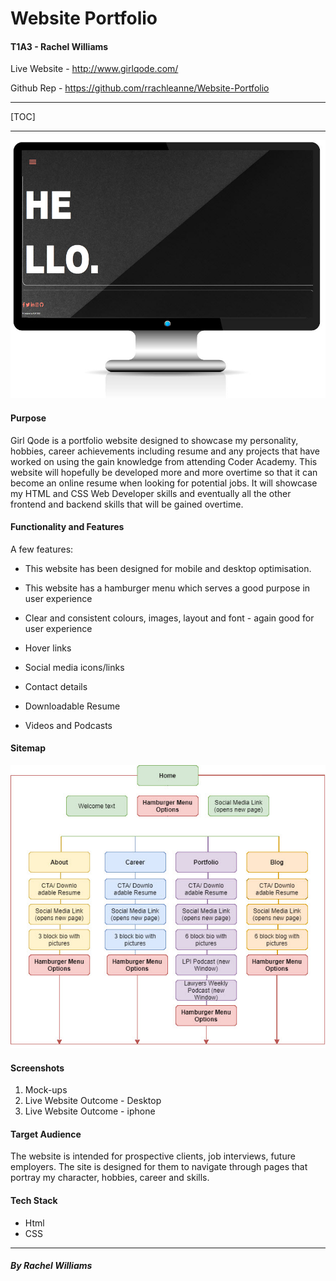 # Website Portfolio

#### T1A3 - Rachel Williams

Live Website - http://www.girlqode.com/

Github Rep - https://github.com/rrachleanne/Website-Portfolio

------



[TOC]

------

![](https://github.com/rrachleanne/Website-Portfolio/blob/master/docs/computer.jpg?raw=true)



#### Purpose

Girl Qode is a portfolio website designed to showcase my personality, hobbies, career achievements including resume and any projects that have worked on using the gain knowledge from attending Coder Academy. This website will hopefully be developed more and more overtime so that it can become an online resume when looking for potential jobs. It will showcase my HTML and CSS Web Developer skills and eventually all the other frontend and backend skills that will be gained overtime. 

#### Functionality and Features

 A few features:

- This website has been designed for mobile and desktop optimisation.

-  This website has a hamburger menu which serves a good purpose in user experience
- Clear and consistent colours, images, layout and font - again good for user experience
- Hover links
- Social media icons/links
- Contact details
- Downloadable Resume
- Videos and Podcasts

#### Sitemap

![](https://github.com/rrachleanne/Website-Portfolio/blob/master/docs/Site%20map.jpg?raw=true)

#### Screenshots

1. Mock-ups
2. Live Website Outcome - Desktop
3. Live Website Outcome - iphone



#### Target Audience

The website is intended for prospective clients, job interviews, future employers. The site is designed for them to navigate through pages that portray my character, hobbies, career and skills. 

#### Tech Stack

- Html
- CSS

------



##### *By Rachel Williams*